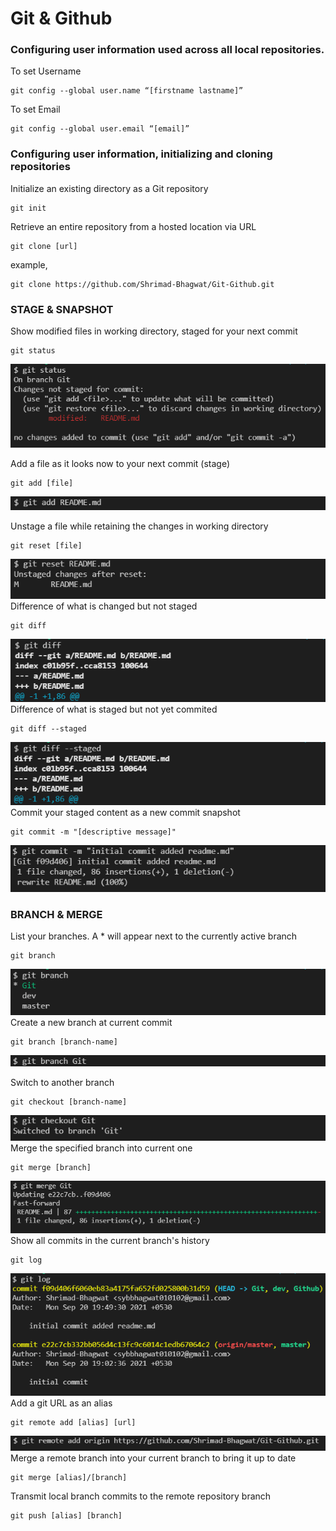# Git & Github 


### Configuring user information used across all local repositories.
To set Username
```
git config --global user.name “[firstname lastname]”
```
To set Email
```
git config --global user.email “[email]”
```

### Configuring user information, initializing and cloning repositories
Initialize an existing directory as a Git repository
```
git init
```
Retrieve an entire repository from a hosted location via URL
```
git clone [url]
```
example,
```
git clone https://github.com/Shrimad-Bhagwat/Git-Github.git
```
### STAGE & SNAPSHOT
Show modified files in working directory, staged for your next commit
```
git status
```
![git status](src/img/status.png)

Add a file as it looks now to your next commit (stage)
```
git add [file]
```
![git add](src/img/add.png)

Unstage a file while retaining the changes in working directory
```
git reset [file]
```
![git reset](src/img/reset.png)
Difference of what is changed but not staged
```
git diff
```
![git diff](src/img/diff.png)
Difference of what is staged but not yet commited
```
git diff --staged
```
![git diff-staged](src/img/diff-staged.png)
Commit your staged content as a new commit snapshot
```
git commit -m "[descriptive message]"
```
![git commit](src/img/commit.png)

### BRANCH & MERGE
List your branches. 
A * will appear next to the currently active branch
```
git branch
```
![git branch](src/img/branch.png)
Create a new branch at current commit
```
git branch [branch-name]
```
![git branch Git](src/img/create-branch.png)

Switch to another branch
```
git checkout [branch-name]
```
![git checkout](src/img/checkout.png)
Merge the specified branch into current one
```
git merge [branch]
```
![git merge ](src/img/merge.png)
Show all commits in the current branch's history
```
git log
```
![git log](src/img/log.png)
Add a git URL as an alias
```
git remote add [alias] [url]
```
![remote add](src/img/remote-add-origin.png)
Merge a remote branch into your current branch to bring it up to date
```
git merge [alias]/[branch]
```
Transmit local branch commits to the remote repository branch
```
git push [alias] [branch]
```
